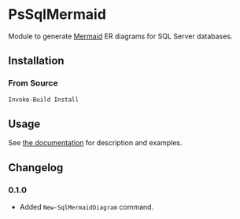 # PsSqlMermaid

Module to generate [Mermaid](https://mermaid-js.github.io) ER diagrams for SQL Server databases.

## Installation

### From Source

```powershell
Invoke-Build Install
```

## Usage

See [the documentation](./Docs) for description and examples.

## Changelog

### 0.1.0

- Added `New-SqlMermaidDiagram` command.
